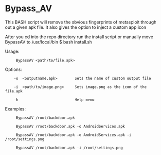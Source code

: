 # Bypass_AV
This BASH script will remove the obvious fingerprints of metasploit through out a given apk file. It also gives the option to inject a custom app icon

After you cd into the repo directory run the install script or manually move BypassAV to /usr/local/bin
   $ bash install.sh
   
Usage: 

         BypassAV <path/to/file.apk>

Options:

        -o  <outputname.apk>        Sets the name of custom output file
  
        -i  <path/to/image.png>     Sets image.png as the icon of the file.apk
  
        -h                          Help menu

Examples: 

         BypassAV /root/backdoor.apk

         BypassAV /root/backdoor.apk -o AndroidServices.apk

         BypassAV /root/backdoor.apk -o AndroidServices.apk -i /root/settings.png

         BypassAV /root/backdoor.apk -i /root/settings.png
